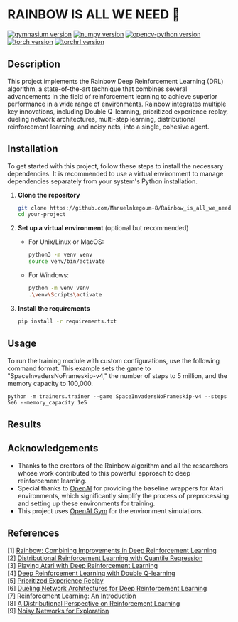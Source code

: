 # RAINBOW IS ALL WE NEED 🌈
[![gymnasium version](https://img.shields.io/badge/gymnasium-0.29.1-blue.svg)](https://pypi.org/project/gymnasium/0.29.1/)
[![numpy version](https://img.shields.io/badge/numpy-1.26.3-red.svg)](https://pypi.org/project/numpy/1.26.3/)
[![opencv-python version](https://img.shields.io/badge/opencv--python-4.9.0.80-green.svg)](https://pypi.org/project/opencv-python/4.9.0.80/)
[![torch version](https://img.shields.io/badge/torch-2.1.2-orange.svg)](https://pypi.org/project/torch/2.1.2/)
[![torchrl version](https://img.shields.io/badge/torchrl-0.2.1-yellow.svg)](https://pypi.org/project/torchrl/0.2.1/)

## Description
This project implements the Rainbow Deep Reinforcement Learning (DRL) algorithm, a state-of-the-art technique that combines several advancements in the field of reinforcement learning to achieve superior performance in a wide range of environments. Rainbow integrates multiple key innovations, including Double Q-learning, prioritized experience replay, dueling network architectures, multi-step learning, distributional reinforcement learning, and noisy nets, into a single, cohesive agent.

## Installation

To get started with this project, follow these steps to install the necessary dependencies. It is recommended to use a virtual environment to manage dependencies separately from your system's Python installation.

1. **Clone the repository**

    ```bash
    git clone https://github.com/Manuelnkegoum-8/Rainbow_is_all_we_need.git
    cd your-project
    ```

2. **Set up a virtual environment** (optional but recommended)

    - For Unix/Linux or MacOS:

        ```bash
        python3 -m venv venv
        source venv/bin/activate
        ```

    - For Windows:

        ```bash
        python -m venv venv
        .\venv\Scripts\activate
        ```

3. **Install the requirements**

    ```bash
    pip install -r requirements.txt
    ```

## Usage

To run the training module with custom configurations, use the following command format. This example sets the game to "SpaceInvadersNoFrameskip-v4," the number of steps to 5 million, and the memory capacity to 100,000.

```
python -m trainers.trainer --game SpaceInvadersNoFrameskip-v4 --steps 5e6 --memory_capacity 1e5
```

## Results


## Acknowledgements

- Thanks to the creators of the Rainbow algorithm and all the researchers whose work contributed to this powerful approach to deep reinforcement learning.
- Special thanks to [OpenAI](https://openai.com/) for providing the baseline wrappers for Atari environments, which significantly simplify the process of preprocessing and setting up these environments for training.
- This project uses [OpenAI Gym](https://gym.openai.com/) for the environment simulations.


## References
[1] [Rainbow: Combining Improvements in Deep Reinforcement Learning](https://arxiv.org/abs/1710.02298)  
[2] [Distributional Reinforcement Learning with Quantile Regression](https://arxiv.org/abs/1710.10044)  
[3] [Playing Atari with Deep Reinforcement Learning](http://arxiv.org/abs/1312.5602)  
[4] [Deep Reinforcement Learning with Double Q-learning](http://arxiv.org/abs/1509.06461)  
[5] [Prioritized Experience Replay](http://arxiv.org/abs/1511.05952)  
[6] [Dueling Network Architectures for Deep Reinforcement Learning](http://arxiv.org/abs/1511.06581)  
[7] [Reinforcement Learning: An Introduction](http://www.incompleteideas.net/sutton/book/ebook/the-book.html)  
[8] [A Distributional Perspective on Reinforcement Learning](https://arxiv.org/abs/1707.06887)  
[9] [Noisy Networks for Exploration](https://arxiv.org/abs/1706.10295)  